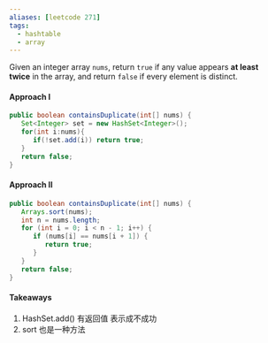 ```yaml
---
aliases: [leetcode 271]
tags:
  - hashtable
  - array
---
```

Given an integer array `nums`, return `true` if any value appears **at least twice** in the array, and return `false` if every element is distinct.

#### Approach I
```java
public boolean containsDuplicate(int[] nums) {
   Set<Integer> set = new HashSet<Integer>();
   for(int i:nums){
	  if(!set.add(i)) return true;
   }
   return false;
}
```

#### Approach II
```java
public boolean containsDuplicate(int[] nums) {
   Arrays.sort(nums);
   int n = nums.length;
   for (int i = 0; i < n - 1; i++) {
	  if (nums[i] == nums[i + 1]) {
		 return true;
	  }
   }
   return false;
}
```

#### Takeaways
1. HashSet.add() 有返回值 表示成不成功
2. sort 也是一种方法